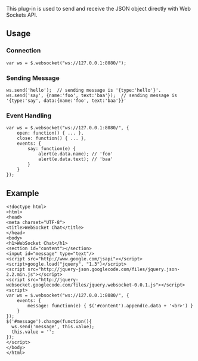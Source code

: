 This plug-in is used to send and receive the JSON object directly with Web Sockets API.
## Usage ##
### Connection ###
```
var ws = $.websocket("ws://127.0.0.1:8080/");
```

### Sending Message ###
```
ws.send('hello');  // sending message is '{type:'hello'}'.
ws.send('say', {name:'foo', text:'baa'});  // sending message is '{type:'say', data:{name:'foo', text:'baa'}}'
```

### Event Handling ###
```
var ws = $.websocket("ws://127.0.0.1:8080/", {
	open: function() { ... },
	close: function() { ... },
	events: {
		say: function(e) {
			alert(e.data.name); // 'foo'
			alert(e.data.text); // 'baa'
		}
	}
});
```


## Example ##
```
<!doctype html>
<html>
<head>
<meta charset="UTF-8">
<title>WebSocket Chat</title>
</head>
<body>
<h1>WebSocket Chat</h1>
<section id="content"></section>
<input id="message" type="text"/>
<script src="http://www.google.com/jsapi"></script>
<script>google.load("jquery", "1.3")</script>
<script src="http://jquery-json.googlecode.com/files/jquery.json-2.2.min.js"></script>
<script src="http://jquery-websocket.googlecode.com/files/jquery.websocket-0.0.1.js"></script>
<script>
var ws = $.websocket("ws://127.0.0.1:8080/", {
	events: {
		message: function(e) { $('#content').append(e.data + '<br>') }
	}
});
$('#message').change(function(){
  ws.send('message', this.value);
  this.value = '';
});
</script>
</body>
</html>
```